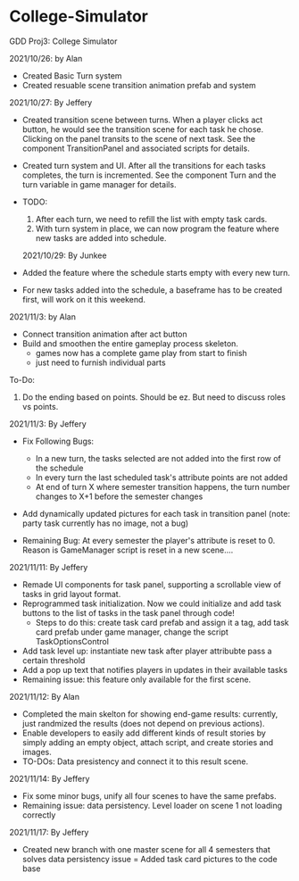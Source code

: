 # College-Simulator
 GDD Proj3: College Simulator

2021/10/26: by Alan
- Created Basic Turn system
- Created resuable scene transition animation prefab and system

2021/10/27: By Jeffery
- Created transition scene between turns.
	When a player clicks act button, he would see the transition scene for each task he chose. Clicking on the panel transits to the scene of next task.
	See the component TransitionPanel and associated scripts for details.
- Created turn system and UI. After all the transitions for each tasks completes, the turn is incremented.
	See the component Turn and the turn variable in game manager for details.
- TODO:
	1. After each turn, we need to refill the list with empty task cards.
	2. With turn system in place, we can now program the feature where new tasks are added into schedule.

  2021/10/29: By Junkee
- Added the feature where the schedule starts empty with every new turn.
- For new tasks added into the schedule, a baseframe has to be created first, will work on it this weekend.

2021/11/3: by Alan
- Connect transition animation after act button
- Build and smoothen the entire gameplay process skeleton.
   - games now has a complete game play from start to finish
   - just need to furnish individual parts

To-Do:
1. Do the ending based on points. Should be ez. But need to discuss roles vs points.

2021/11/3: By Jeffery
- Fix Following Bugs:
	- In a new turn, the tasks selected are not added into the first row of the schedule
	- In every turn the last scheduled task's attribute points are not added
	- At end of turn X where semester transition happens, the turn number changes to X+1 before the semester changes

- Add dynamically updated pictures for each task in transition panel (note: party task currently has no image, not a bug)

- Remaining Bug:
	At every semester the player's attribute is reset to 0. Reason is GameManager script is reset in a new scene....

2021/11/11: By Jeffery
- Remade UI components for task panel, supporting a scrollable view of tasks in grid layout format.
- Reprogrammed task initialization. Now we could initialize and add task buttons to the list of tasks in the task panel through code!
	- Steps to do this: create task card prefab and assign it a tag, add task card prefab under game manager, change the script TaskOptionsControl
- Add task level up: instantiate new task after player attribubte pass a certain threshold
- Add a pop up text that notifies players in updates in their available tasks
- Remaining issue: this feature only available for the first scene.

2021/11/12: By Alan
- Completed the main skelton for showing end-game results: currently, just randmized the results (does not depend on previous actions).
- Enable developers to easily add different kinds of result stories by simply adding an empty object, attach script, and create stories and images.
- TO-DOs: Data presistency and connect it to this result scene.

2021/11/14: By Jeffery
- Fix some minor bugs, unify all four scenes to have the same prefabs.
- Remaining issue: data persistency. Level loader on scene 1 not loading correctly

2021/11/17: By Jeffery
- Created new branch with one master scene for all 4 semesters that solves data persistency issue
= Added task card pictures to the code base